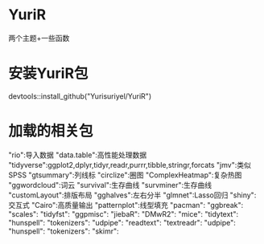 # YuriR
两个主题+一些函数
# 安装YuriR包
devtools::install_github("Yurisuriyel/YuriR")
# 加载的相关包
"rio":导入数据
"data.table":高性能处理数据
"tidyverse":ggplot2,dplyr,tidyr,readr,purrr,tibble,stringr,forcats
"jmv":类似SPSS
"gtsummary":列线标
"circlize":圈图
"ComplexHeatmap":复杂热图
"ggwordcloud":词云
"survival":生存曲线
"survminer":生存曲线
"customLayout":排版布局
"gghalves":左右分半
"glmnet":Lasso回归
"shiny":交互式
"Cairo":高质量输出
"patternplot":线型填充
"pacman":
"ggbreak":
"scales":
"tidyfst":
"ggpmisc":
"jiebaR":
"DMwR2":
"mice":
"tidytext":
"hunspell":
"tokenizers":
"udpipe":
"readtext":
"textreadr":
"udpipe":
"hunspell":
"tokenizers":
"skimr":
